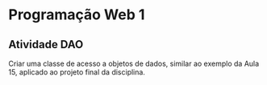 # Programação Web 1
## Atividade DAO

Criar uma classe de acesso a objetos de dados, similar ao exemplo da Aula 15, aplicado ao projeto final da disciplina.
